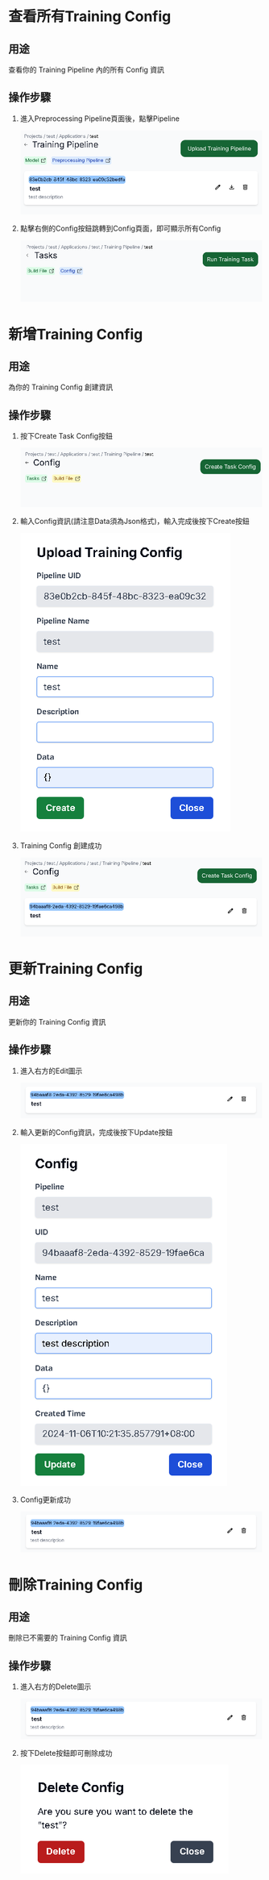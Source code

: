 # 查看所有Training Config

## 用途

查看你的 Training Pipeline 內的所有 Config 資訊

## 操作步驟

1. 進入Preprocessing Pipeline頁面後，點擊Pipeline
    
    ![retrieve](../images/training/config/retreive.png)
    
2. 點擊右側的Config按鈕跳轉到Config頁面，即可顯示所有Config
    
    ![retrieve1](../images/training/config/retrieve1.png)


# 新增Training Config

## 用途

為你的 Training Config 創建資訊

## 操作步驟
    
1. 按下Create Task Config按鈕
    
    ![create](../images/training/config/create.png)
    
2. 輸入Config資訊(請注意Data須為Json格式)，輸入完成後按下Create按鈕
    
    ![create1](../images/training/config/create1.png)

3. Training Config 創建成功

    ![create2](../images/training/config/create2.png)


# 更新Training Config

## 用途

更新你的 Training Config 資訊

## 操作步驟

1. 進入右方的Edit圖示
    
    ![edit](../images/training/config/edit.png)
    
2. 輸入更新的Config資訊，完成後按下Update按鈕
    
    ![edit1](../images/training/config/edit1.png)
    
3. Config更新成功
    
    ![edit2](../images/training/config/edit2.png)


# 刪除Training Config

## 用途

刪除已不需要的 Training Config 資訊

## 操作步驟

1. 進入右方的Delete圖示
    
    ![edit2](../images/training/config/edit2.png)
    
2. 按下Delete按鈕即可刪除成功
    
    ![delete](../images/preprocessing/config/delete.png)
    